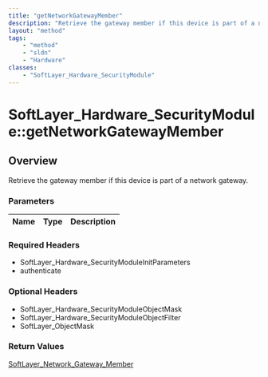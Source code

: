 ```yaml
---
title: "getNetworkGatewayMember"
description: "Retrieve the gateway member if this device is part of a network gateway."
layout: "method"
tags:
    - "method"
    - "sldn"
    - "Hardware"
classes:
    - "SoftLayer_Hardware_SecurityModule"
---
```

# SoftLayer_Hardware_SecurityModule::getNetworkGatewayMember
## Overview 
Retrieve the gateway member if this device is part of a network gateway.

### Parameters 
|Name | Type | Description |
| --- | --- | --- |


### Required Headers
* SoftLayer_Hardware_SecurityModuleInitParameters
* authenticate

### Optional Headers
* SoftLayer_Hardware_SecurityModuleObjectMask
* SoftLayer_Hardware_SecurityModuleObjectFilter
* SoftLayer_ObjectMask

### Return Values
<a href='/reference/datatypes/SoftLayer_Network_Gateway_Member'>SoftLayer_Network_Gateway_Member </a>

